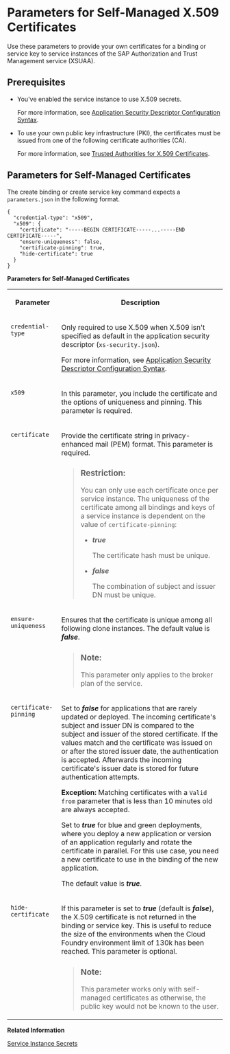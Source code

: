 <!-- loio5168df615064457eafe3e48e10a95665 -->

# Parameters for Self-Managed X.509 Certificates

Use these parameters to provide your own certificates for a binding or service key to service instances of the SAP Authorization and Trust Management service \(XSUAA\).



<a name="loio5168df615064457eafe3e48e10a95665__section_hvc_2ds_crb"/>

## Prerequisites

-   You've enabled the service instance to use X.509 secrets.

    For more information, see [Application Security Descriptor Configuration Syntax](../30-development/application-security-descriptor-configuration-syntax-517895a.md).

-   To use your own public key infrastructure \(PKI\), the certificates must be issued from one of the following certificate authorities \(CA\).

    For more information, see [Trusted Authorities for X.509 Certificates](trusted-authorities-for-x-509-certificates-edd5613.md).




<a name="loio5168df615064457eafe3e48e10a95665__section_lyy_fhs_crb"/>

## Parameters for Self-Managed Certificates

The create binding or create service key command expects a `parameters.json` in the following format.

```
{
  "credential-type": "x509",
  "x509": {
    "certificate": "-----BEGIN CERTIFICATE-----...-----END CERTIFICATE-----",
    "ensure-uniqueness": false,
	"certificate-pinning": true,
    "hide-certificate": true
  }
}
```

**Parameters for Self-Managed Certificates**


<table>
<tr>
<th valign="top">

Parameter

</th>
<th valign="top">

Description

</th>
</tr>
<tr>
<td valign="top">

`credential-type` 

</td>
<td valign="top">

Only required to use X.509 when X.509 isn't specified as default in the application security descriptor \(`xs-security.json`\).

For more information, see [Application Security Descriptor Configuration Syntax](../30-development/application-security-descriptor-configuration-syntax-517895a.md).

</td>
</tr>
<tr>
<td valign="top">

`x509` 

</td>
<td valign="top">

In this parameter, you include the certificate and the options of uniqueness and pinning. This parameter is required.

</td>
</tr>
<tr>
<td valign="top">

`certificate` 

</td>
<td valign="top">

Provide the certificate string in privacy-enhanced mail \(PEM\) format. This parameter is required.

> ### Restriction:  
> You can only use each certificate once per service instance. The uniqueness of the certificate among all bindings and keys of a service instance is dependent on the value of `certificate-pinning`:
> 
> -   ***true***
> 
>     The certificate hash must be unique.
> 
> -   ***false***
> 
>     The combination of subject and issuer DN must be unique.



</td>
</tr>
<tr>
<td valign="top">

`ensure-uniqueness` 

</td>
<td valign="top">

Ensures that the certificate is unique among all following clone instances. The default value is ***false***.

> ### Note:  
> This parameter only applies to the broker plan of the service.



</td>
</tr>
<tr>
<td valign="top">

`certificate-pinning` 

</td>
<td valign="top">

Set to ***false*** for applications that are rarely updated or deployed. The incoming certificate's subject and issuer DN is compared to the subject and issuer of the stored certificate. If the values match and the certificate was issued on or after the stored issuer date, the authentication is accepted. Afterwards the incoming certificate's issuer date is stored for future authentication attempts.

**Exception:** Matching certificates with a `Valid from` parameter that is less than 10 minutes old are always accepted.

Set to ***true*** for blue and green deployments, where you deploy a new application or version of an application regularly and rotate the certificate in parallel. For this use case, you need a new certificate to use in the binding of the new application.

The default value is ***true***.

</td>
</tr>
<tr>
<td valign="top">

`hide-certificate` 

</td>
<td valign="top">

If this parameter is set to ***true*** \(default is ***false***\), the X.509 certificate is not returned in the binding or service key. This is useful to reduce the size of the environments when the Cloud Foundry environment limit of 130k has been reached. This parameter is optional.

> ### Note:  
> This parameter works only with self-managed certificates as otherwise, the public key would not be known to the user.



</td>
</tr>
</table>

**Related Information**  


[Service Instance Secrets](service-instance-secrets-5578ec4.md "When an application consumes a service instance of the SAP Authorization and Trust Management service (XSUAA), the application identifies itself to the service instance with a client ID and a secret. The client ID and secret are the credentials with which an application authenticates itself to the service instance.")

